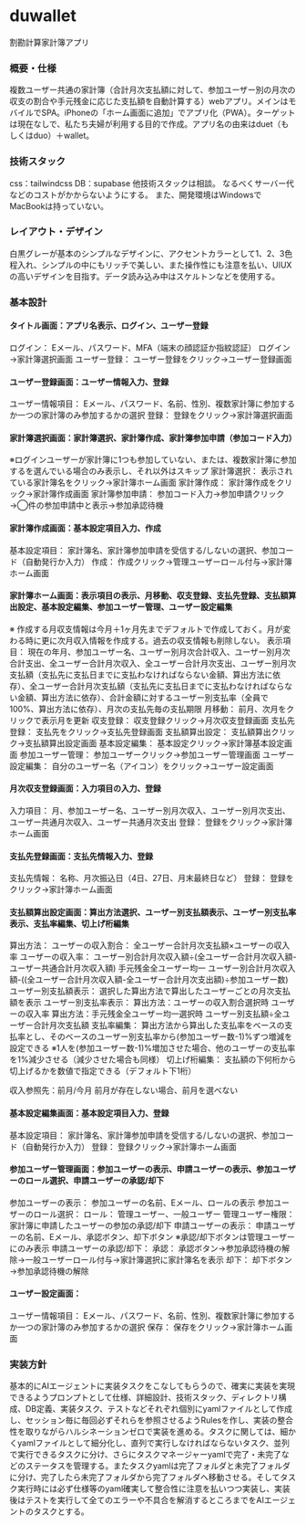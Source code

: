 # duwallet

割勘計算家計簿アプリ

### 概要・仕様

複数ユーザー共通の家計簿（合計月次支払額に対して、参加ユーザー別の月次の収支の割合や手元残金に応じた支払額を自動計算する）webアプリ。メインはモバイルでSPA。iPhoneの「ホーム画面に追加」でアプリ化（PWA）。ターゲットは現在なしで、私たち夫婦が利用する目的で作成。アプリ名の由来はduet（もしくはduo）＋wallet。

### 技術スタック

css：tailwindcss
DB：supabase
他技術スタックは相談。
なるべくサーバー代などのコストがかからないようにする。
また、開発環境はWindowsでMacBookは持っていない。

### レイアウト・デザイン

白黒グレーが基本のシンプルなデザインに、アクセントカラーとして1、2、3色程入れ、シンプルの中にもリッチで美しい、また操作性にも注意を払い、UIUXの高いデザインを目指す。データ読み込み中はスケルトンなどを使用する。

### 基本設計

#### タイトル画面：アプリ名表示、ログイン、ユーザー登録

ログイン：
	Eメール、パスワード、MFA（端末の顔認証か指紋認証）
	ログイン→家計簿選択画面
ユーザー登録：
	ユーザー登録をクリック→ユーザー登録画面

#### ユーザー登録画面：ユーザー情報入力、登録

ユーザー情報項目：
	Eメール、パスワード、名前、性別、複数家計簿に参加するか一つの家計簿のみ参加するかの選択
登録：
	登録をクリック→家計簿選択画面

#### 家計簿選択画面：家計簿選択、家計簿作成、家計簿参加申請（参加コード入力）

※ログインユーザーが家計簿に1つも参加していない、または、複数家計簿に参加するを選んでいる場合のみ表示し、それ以外はスキップ
家計簿選択：
	表示されている家計簿名をクリック→家計簿ホーム画面
家計簿作成：
	家計簿作成をクリック→家計簿作成画面
家計簿参加申請：
	参加コード入力→参加申請クリック→◯件の参加申請中と表示→参加承認待機

#### 家計簿作成画面：基本設定項目入力、作成

基本設定項目：
	家計簿名、家計簿参加申請を受信する/しないの選択、参加コード（自動発行か入力）
作成：
	作成クリック→管理ユーザーロール付与→家計簿ホーム画面

#### 家計簿ホーム画面：表示項目の表示、月移動、収支登録、支払先登録、支払額算出設定、基本設定編集、参加ユーザー管理、ユーザー設定編集

※	作成する月収支情報は今月＋1ヶ月先までデフォルトで作成しておく。月が変わる時に更に次月収入情報を作成する。過去の収支情報も削除しない。
表示項目：
	現在の年月、参加ユーザー名、ユーザー別月次合計収入、ユーザー別月次合計支出、全ユーザー合計月次収入、全ユーザー合計月次支出、ユーザー別月次支払額（支払先に支払日までに支払わなければならない金額、算出方法に依存）、全ユーザー合計月次支払額（支払先に支払日までに支払わなければならない金額、算出方法に依存）、合計金額に対するユーザー別支払率（全員で100%、算出方法に依存）、月次の支払先毎の支払期限
月移動：
	前月、次月をクリックで表示月を更新
収支登録：
	収支登録クリック→月次収支登録画面
支払先登録：
	支払先をクリック→支払先登録画面
支払額算出設定：
	支払額算出クリック→支払額算出設定画面
基本設定編集：
	基本設定クリック→家計簿基本設定画面
参加ユーザー管理：
	参加ユーザークリック→参加ユーザー管理画面
ユーザー設定編集：
	自分のユーザー名（アイコン）をクリック→ユーザー設定画面

#### 月次収支登録画面：入力項目の入力、登録

入力項目：
	月、参加ユーザー名、ユーザー別月次収入、ユーザー別月次支出、ユーザー共通月次収入、ユーザー共通月次支出
登録：
	登録をクリック→家計簿ホーム画面

#### 支払先登録画面：支払先情報入力、登録

支払先情報：
	名称、月次振込日（4日、27日、月末最終日など）
登録：
	登録をクリック→家計簿ホーム画面

#### 支払額算出設定画面：算出方法選択、ユーザー別支払額表示、ユーザー別支払率表示、支払率編集、切上げ桁編集

算出方法：
	ユーザーの収入割合：
		全ユーザー合計月次支払額×ユーザーの収入率
		ユーザーの収入率：
			ユーザー別合計月次収入額÷(全ユーザー合計月次収入額-ユーザー共通合計月次収入額)
	手元残金全ユーザー均一
		ユーザー別合計月次収入額-((全ユーザー合計月次収入額-全ユーザー合計月次支出額)÷参加ユーザー数)
ユーザー別支払額表示：
	選択した算出方法で算出したユーザーごとの月次支払額を表示
ユーザー別支払率表示：
	算出方法：ユーザーの収入割合選択時
		ユーザーの収入率
	算出方法：手元残金全ユーザー均一選択時
		ユーザー別支払額÷全ユーザー合計月次支払額
支払率編集：
	算出方法から算出した支払率をベースの支払率とし、そのベースのユーザー別支払率から(参加ユーザー数-1)%ずつ増減を設定できる
	※1人を(参加ユーザー数-1)%増加させた場合、他のユーザーの支払率を1%減少させる（減少させた場合も同様）
切上げ桁編集：
	支払額の下何桁から切上げるかを数値で指定できる（デフォルト下1桁）

収入参照先：前月/今月
	前月が存在しない場合、前月を選べない

#### 基本設定編集画面：基本設定項目入力、登録

基本設定項目：
	家計簿名、家計簿参加申請を受信する/しないの選択、参加コード（自動発行か入力）
登録：
	登録クリック→家計簿ホーム画面

#### 参加ユーザー管理画面：参加ユーザーの表示、申請ユーザーの表示、参加ユーザーのロール選択、申請ユーザーの承認/却下

参加ユーザーの表示：
	参加ユーザーの名前、Eメール、ロールの表示
参加ユーザーのロール選択：
	ロール：
		管理ユーザー、一般ユーザー
	管理ユーザー権限：
		家計簿に申請したユーザーの参加の承認/却下
申請ユーザーの表示：
	申請ユーザーの名前、Eメール、承認ボタン、却下ボタン
	※承認/却下ボタンは管理ユーザーにのみ表示
申請ユーザーの承認/却下：
	承認：
		承認ボタン→参加承認待機の解除→一般ユーザーロール付与→家計簿選択に家計簿名を表示
	却下：
		却下ボタン→参加承認待機の解除

#### ユーザー設定画面：

ユーザー情報項目：
	Eメール、パスワード、名前、性別、複数家計簿に参加するか一つの家計簿のみ参加するかの選択
保存：
	保存をクリック→家計簿ホーム画面

### 実装方針

基本的にAIエージェントに実装タスクをこなしてもらうので、確実に実装を実現できるようプロンプトとして仕様、詳細設計、技術スタック、ディレクトリ構成、DB定義、実装タスク、テストなどそれぞれ個別にyamlファイルとして作成し、セッション毎に毎回必ずそれらを参照させるようRulesを作し、実装の整合性を取りながらハルシネーションゼロで実装を進める。タスクに関しては、細かくyamlファイルとして細分化し、直列で実行しなければならないタスク、並列で実行できるタスクに分け、さらにタスクマネージャーyamlで完了・未完了などのステータスを管理する。またタスクyamlは完了フォルダと未完了フォルダに分け、完了したら未完了フォルダから完了フォルダへ移動させる。そしてタスク実行時には必ず仕様等のyaml確実して整合性に注意を払いつつ実装し、実装後はテストを実行して全てのエラーや不具合を解消するところまでをAIエージェントのタスクとする。
